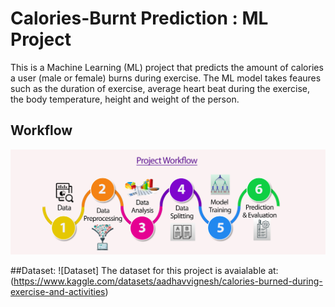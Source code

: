 
# Calories-Burnt Prediction : ML Project
This is a Machine Learning (ML) project that predicts the amount of calories a user (male or female) burns during exercise. The ML model takes feaures such as the duration of exercise, average heart beat during the exercise, the body temperature, height and weight of the person.


## Workflow

![Workflow](https://github.com/Brafamous/Machine-Learning_Regression/blob/main/Machine-Learning-Project.jpg)


##Dataset:
![Dataset]
The dataset for this project is avaialable at: (https://www.kaggle.com/datasets/aadhavvignesh/calories-burned-during-exercise-and-activities)
